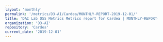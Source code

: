 ```yaml
---
layout: 'monthly'
permalink: '/metrics/D3-AI/Cardea/MONTHLY-REPORT-2019-12-01/'
title: 'DAI Lab OSS Metrics Metrics report for Cardea | MONTHLY-REPORT-2019-12-01'
organization: 'D3-AI'
repository: 'Cardea'
current_date: '2019-12-01'
---
```

